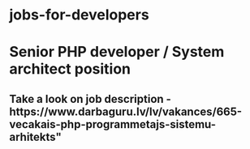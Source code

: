 # jobs-for-developers
<!DOCTYPE html>
<html>
<body>

<h1> Senior PHP developer / System architect position </h1>
<h2> Take a look on job description - https://www.darbaguru.lv/lv/vakances/665-vecakais-php-programmetajs-sistemu-arhitekts" </h2>

<?php echo "Job description"; ?>

</body>
</html> 
